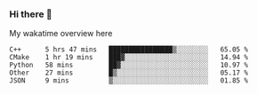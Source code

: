 ### Hi there 👋

<!--
**Jassy930/Jassy930** is a ✨ _special_ ✨ repository because its `README.md` (this file) appears on your GitHub profile.

Here are some ideas to get you started:

- 🔭 I’m currently working on ...
- 🌱 I’m currently learning ...
- 👯 I’m looking to collaborate on ...
- 🤔 I’m looking for help with ...
- 💬 Ask me about ...
- 📫 How to reach me: ...
- 😄 Pronouns: ...
- ⚡ Fun fact: ...
-->

My wakatime overview here
<!--START_SECTION:waka-->
```text
C++      5 hrs 47 mins   ████████████████▒░░░░░░░░   65.05 % 
CMake    1 hr 19 mins    ███▓░░░░░░░░░░░░░░░░░░░░░   14.94 % 
Python   58 mins         ██▓░░░░░░░░░░░░░░░░░░░░░░   10.97 % 
Other    27 mins         █▒░░░░░░░░░░░░░░░░░░░░░░░   05.17 % 
JSON     9 mins          ▒░░░░░░░░░░░░░░░░░░░░░░░░   01.85 % 
```
<!--END_SECTION:waka-->
